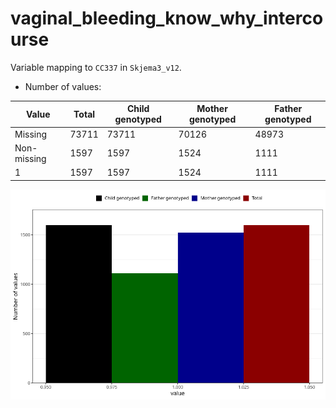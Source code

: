 # vaginal_bleeding_know_why_intercourse
Variable mapping to `CC337` in `Skjema3_v12`.
- Number of values:

| Value | Total | Child genotyped | Mother genotyped | Father genotyped |
| ----- | ----- | --------------- | ---------------- | ---------------- |
| Missing | 73711 | 73711 | 70126 | 48973 |
| Non-missing | 1597 | 1597 | 1524 | 1111 |
| 1 | 1597 | 1597 | 1524 | 1111 |



![](vaginal_bleeding_know_why_intercourse_n.png)



